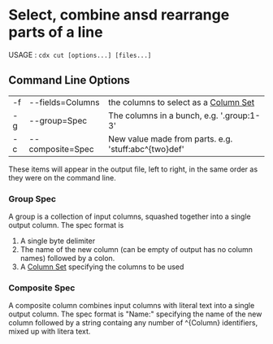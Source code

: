 # Select, combine ansd rearrange parts of a line

USAGE : `cdx cut [options...] [files...]`

## Command Line Options
||||
|---|---|---|
|-f|--fields=Columns|the columns to select as a [Column Set](NamedColumns.md)|
|-g|--group=Spec|The columns in a bunch, e.g. '.group:1-3'|
|-c|--composite=Spec|New value made from parts. e.g. 'stuff:abc^{two}def'|

These items will appear in the output file, left to right, in the same order as they were on the command line.

### Group Spec
A group is a collection of input columns, squashed together into a single output column. The spec format is
1. A single byte delimiter
2. The name of the new column (can be empty of output has no column names) followed by a colon.
3. A [Column Set](NamedColumns.md) specifying the columns to be used

### Composite Spec
A composite column combines input columns with literal text into a single output column. The spec format is "Name:" specifying the name of the new column followed by a string containg any number of ^{Column} identifiers, mixed up with litera text.
